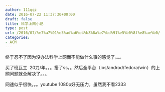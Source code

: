```yaml
---
author: 111qqz
date: 2016-07-22 11:37:30+00:00
draft: false
title: 科学上网小记
type: post
url: /2016/07/%e7%a7%91%e5%ad%a6%e4%b8%8a%e7%bd%91%e5%b0%8f%e8%ae%b0/
categories:
- ACM
---
```


终于忍不了因为没办法科学上网而不能做什么事的感觉了。。。

买了班瓦工  20刀/年。。。搭了ss。。然后全平台（ios/androd/fedora/win）的上网问题就全解决了。。。

网速似乎很快。。。youtube 1080p好无压力，虽然我不看2333


